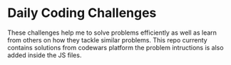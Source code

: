 # Daily Coding Challenges

These challenges help me to solve problems efficiently as well as learn from others on how they tackle similar problems. This repo currenty contains solutions from codewars platform the problem intructions is also added inside the JS files.
